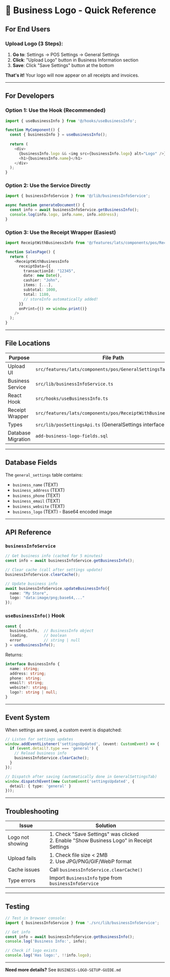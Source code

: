 # 🚀 Business Logo - Quick Reference

## For End Users

### Upload Logo (3 Steps):
1. **Go to**: Settings → POS Settings → General Settings
2. **Click**: "Upload Logo" button in Business Information section
3. **Save**: Click "Save Settings" button at the bottom

**That's it!** Your logo will now appear on all receipts and invoices.

---

## For Developers

### Option 1: Use the Hook (Recommended)
```typescript
import { useBusinessInfo } from '@/hooks/useBusinessInfo';

function MyComponent() {
  const { businessInfo } = useBusinessInfo();
  
  return (
    <div>
      {businessInfo.logo && <img src={businessInfo.logo} alt="Logo" />}
      <h1>{businessInfo.name}</h1>
    </div>
  );
}
```

### Option 2: Use the Service Directly
```typescript
import { businessInfoService } from '@/lib/businessInfoService';

async function generateDocument() {
  const info = await businessInfoService.getBusinessInfo();
  console.log(info.logo, info.name, info.address);
}
```

### Option 3: Use the Receipt Wrapper (Easiest)
```typescript
import ReceiptWithBusinessInfo from '@/features/lats/components/pos/ReceiptWithBusinessInfo';

function SalesPage() {
  return (
    <ReceiptWithBusinessInfo
      receiptData={{
        transactionId: "12345",
        date: new Date(),
        cashier: "John",
        items: [...],
        subtotal: 1000,
        total: 1180,
        // storeInfo automatically added!
      }}
      onPrint={() => window.print()}
    />
  );
}
```

---

## File Locations

| Purpose | File Path |
|---------|-----------|
| Upload UI | `src/features/lats/components/pos/GeneralSettingsTab.tsx` |
| Business Service | `src/lib/businessInfoService.ts` |
| React Hook | `src/hooks/useBusinessInfo.ts` |
| Receipt Wrapper | `src/features/lats/components/pos/ReceiptWithBusinessInfo.tsx` |
| Types | `src/lib/posSettingsApi.ts` (GeneralSettings interface) |
| Database Migration | `add-business-logo-fields.sql` |

---

## Database Fields

The `general_settings` table contains:
- `business_name` (TEXT)
- `business_address` (TEXT)
- `business_phone` (TEXT)
- `business_email` (TEXT)
- `business_website` (TEXT)
- `business_logo` (TEXT) - Base64 encoded image

---

## API Reference

### `businessInfoService`

```typescript
// Get business info (cached for 5 minutes)
const info = await businessInfoService.getBusinessInfo();

// Clear cache (call after settings update)
businessInfoService.clearCache();

// Update business info
await businessInfoService.updateBusinessInfo({
  name: "My Store",
  logo: "data:image/png;base64,..."
});
```

### `useBusinessInfo()` Hook

```typescript
const { 
  businessInfo,  // BusinessInfo object
  loading,       // boolean
  error          // string | null
} = useBusinessInfo();
```

Returns:
```typescript
interface BusinessInfo {
  name: string;
  address: string;
  phone: string;
  email?: string;
  website?: string;
  logo?: string | null;
}
```

---

## Event System

When settings are saved, a custom event is dispatched:

```typescript
// Listen for settings updates
window.addEventListener('settingsUpdated', (event: CustomEvent) => {
  if (event.detail?.type === 'general') {
    // Reload business info
    businessInfoService.clearCache();
  }
});

// Dispatch after saving (automatically done in GeneralSettingsTab)
window.dispatchEvent(new CustomEvent('settingsUpdated', { 
  detail: { type: 'general' } 
}));
```

---

## Troubleshooting

| Issue | Solution |
|-------|----------|
| Logo not showing | 1. Check "Save Settings" was clicked<br>2. Enable "Show Business Logo" in Receipt Settings |
| Upload fails | 1. Check file size < 2MB<br>2. Use JPG/PNG/GIF/WebP format |
| Cache issues | Call `businessInfoService.clearCache()` |
| Type errors | Import `BusinessInfo` type from `businessInfoService` |

---

## Testing

```typescript
// Test in browser console:
import { businessInfoService } from './src/lib/businessInfoService';

// Get info
const info = await businessInfoService.getBusinessInfo();
console.log('Business Info:', info);

// Check if logo exists
console.log('Has logo:', !!info.logo);
```

---

**Need more details?** See `BUSINESS-LOGO-SETUP-GUIDE.md`

